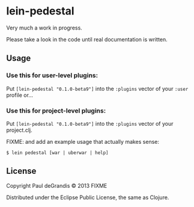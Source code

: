 # lein-pedestal

Very much a work in progress.

Please take a look in the code until real documentation is written.

## Usage

### Use this for user-level plugins:

Put `[lein-pedestal "0.1.0-beta9"]` into the `:plugins` vector of your
`:user` profile or...

### Use this for project-level plugins:

Put `[lein-pedestal "0.1.0-beta9"]` into the `:plugins` vector of your project.clj.

FIXME: and add an example usage that actually makes sense:

    $ lein pedestal [war | uberwar | help]

## License

Copyright Paul deGrandis © 2013 FIXME

Distributed under the Eclipse Public License, the same as Clojure.

